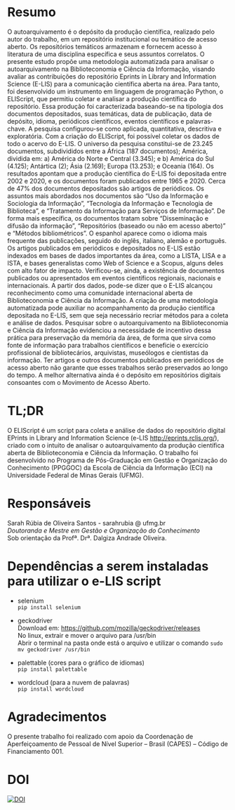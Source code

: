 # Resumo

O autoarquivamento é o depósito da produção científica, realizado pelo autor do trabalho, em um repositório institucional ou temático de acesso aberto. Os repositórios temáticos armazenam e fornecem acesso à literatura de uma disciplina específica e seus assuntos correlatos. O presente estudo propõe uma metodologia automatizada para analisar o autoarquivamento na Biblioteconomia e Ciência da Informação, visando avaliar as contribuições do repositório Eprints in Library and Information Science (E-LIS) para a comunicação científica aberta na área. Para tanto, foi desenvolvido um instrumento em linguagem de programação Python, o ELIScript, que permitiu coletar e analisar a produção científica do repositório. Essa produção foi caracterizada baseando-se na tipologia dos documentos depositados, suas temáticas, data de publicação, data de depósito, idioma, periódicos científicos, eventos científicos e palavras-chave. A pesquisa configurou-se como aplicada, quantitativa, descritiva e exploratória. Com a criação do ELIScript, foi possível coletar os dados de todo o acervo do E-LIS. O universo da pesquisa constitui-se de 23.245 documentos, subdivididos entre a África (187 documentos); América, dividida em: a) América do Norte e Central (3.345); e b) América do Sul (4.125); Antártica (2); Ásia (2.169); Europa (13.253); e Oceania (164). Os resultados apontam que a produção científica do E-LIS foi depositada entre 2002 e 2020, e os documentos foram publicados entre 1965 e 2020. Cerca de 47% dos documentos depositados são artigos de periódicos. Os assuntos mais abordados nos documentos são “Uso da Informação e Sociologia da Informação”, “Tecnologia da Informação e Tecnologia de Biblioteca”, e “Tratamento da Informação para Serviços de Informação”. De forma mais específica, os documentos tratam sobre “Disseminação e difusão da informação”, “Repositórios (baseado ou não em acesso aberto)” e “Métodos bibliométricos”. O espanhol aparece como o idioma mais frequente das publicações, seguido do inglês, italiano, alemão e português. Os artigos publicados em periódicos e depositados no E-LIS estão indexados em bases de dados importantes da área, como a LISTA, LISA e a ISTA, e bases generalistas como Web of Science e a Scopus, alguns deles com alto fator de impacto. Verificou-se, ainda, a existência de documentos publicados ou apresentados em eventos científicos regionais, nacionais e internacionais. A partir dos dados, pode-se dizer que o E-LIS alcançou reconhecimento como uma comunidade internacional aberta de Biblioteconomia e Ciência da Informação. A criação de uma metodologia automatizada pode auxiliar no acompanhamento da produção científica depositada no E-LIS, sem que seja necessário recriar métodos para a coleta e análise de dados. Pesquisar sobre o autoarquivamento na Biblioteconomia e Ciência da Informação evidenciou a necessidade de incentivo dessa prática para preservação da memória da área, de forma que sirva como fonte de informação para trabalhos científicos e beneficie o exercício profissional de bibliotecários, arquivistas, museólogos e cientistas da informação. Ter artigos e outros documentos publicados em periódicos de acesso aberto não garante que esses trabalhos serão preservados ao longo do tempo. A melhor alternativa ainda é o depósito em repositórios digitais consoantes com o Movimento de Acesso Aberto.

# TL;DR

O ELIScript é um script para coleta e análise de dados do repositório digital EPrints in Library and Information Science (e-LIS http://eprints.rclis.org/), criado com o intuito de analisar o autoarquivamento da produção científica aberta de Biblioteconomia e Ciência da Informação. O trabalho foi desenvolvido no Programa de Pós-Graduação em Gestão e Organização do Conhecimento (PPGGOC) da Escola de Ciência da Informação (ECI) na Universidade Federal de Minas Gerais (UFMG).

# Responsáveis

Sarah Rúbia de Oliveira Santos - sarahrubia @ ufmg.br <br>
*Doutoranda e Mestre em Gestão e Organização do Conhecimento*<br>
Sob orientação da Profª. Drª. Dalgiza Andrade Oliveira.

# Dependências a serem instaladas para utilizar o e-LIS script

- selenium <br>
`pip install selenium`

- geckodriver <br>
Download em: https://github.com/mozilla/geckodriver/releases <br>
No linux, extrair e mover o arquivo para /usr/bin <br>
Abrir o terminal na pasta onde está o arquivo e utilizar o comando `sudo mv geckodriver /usr/bin`

- palettable (cores para o gráfico de idiomas) <br>
`pip install palettable`

- wordcloud (para a nuvem de palavras)<br>
`pip install wordcloud`


# Agradecimentos

O presente trabalho foi realizado com apoio da Coordenação de Aperfeiçoamento de Pessoal de Nível Superior – Brasil (CAPES) – Código de Financiamento 001.

# DOI

<a href="https://zenodo.org/badge/latestdoi/365345896"><img src="https://zenodo.org/badge/365345896.svg" alt="DOI"></a>


